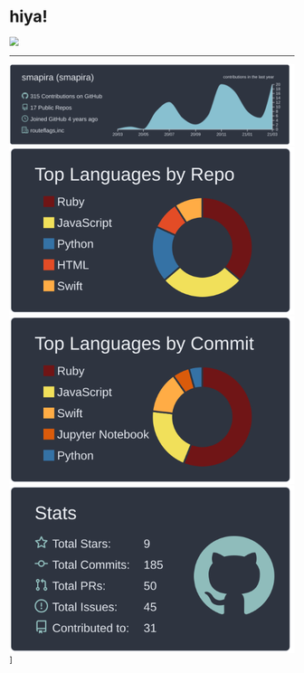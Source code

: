 # hiya!

![](https://komarev.com/ghpvc/?username=smapira&color=dc143c)

---

![](https://raw.githubusercontent.com/smapira/github-profile-summary-cards/master/profile-summary-card-output/nord_dark/0-profile-details.svg)
![](https://raw.githubusercontent.com/smapira/github-profile-summary-cards/master/profile-summary-card-output/nord_dark/1-repos-per-language.svg) ![](https://raw.githubusercontent.com/smapira/github-profile-summary-cards/master/profile-summary-card-output/nord_dark/2-most-commit-language.svg)
![](https://raw.githubusercontent.com/smapira/github-profile-summary-cards/master/profile-summary-card-output/nord_dark/3-stats.svg)]
